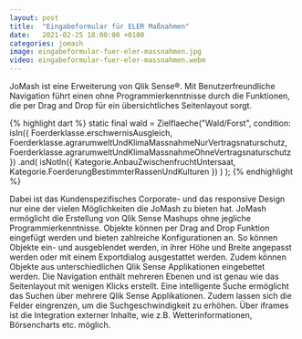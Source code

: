 ```yaml
---
layout: post
title:  "Eingabeformular für ELER Maßnahmen"
date:   2021-02-25 18:00:00 +0100
categories: jomash
image: eingabeformular-fuer-eler-massnahmen.jpg
video: eingabeformular-fuer-eler-massnahmen.webm
---
```


JoMash ist eine Erweiterung von Qlik Sense®. Mit Benutzerfreundliche Navigation führt
einen ohne Programmierkenntnisse durch die Funktionen, die per Drag and Drop für ein
übersichtliches Seitenlayout sorgt.

{% highlight dart %}
static final wald = Zielflaeche("Wald/Forst",
    condition: 
    isIn({
        Foerderklasse.erschwernisAusgleich,
        Foerderklasse.agrarumweltUndKlimaMassnahmeNurVertragsnaturschutz,
        Foerderklasse.agrarumweltUndKlimaMassnahmeOhneVertragsnaturschutz
    })
    .and(
        isNotIn({
                    Kategorie.AnbauZwischenfruchtUntersaat,
                    Kategorie.FoerderungBestimmterRassenUndKulturen
                })
        )
);
{% endhighlight %}




Dabei ist das Kundenspezifisches Corporate- und das
responsive Design nur eine der vielen Möglichkeiten die JoMash zu bieten hat.
JoMash ermöglicht die Erstellung von Qlik Sense Mashups ohne jegliche Programmierkenntnisse.
Objekte können per Drag and Drop Funktion eingefügt werden und bieten zahlreiche
Konfigurationen an. So können Objekte ein- und ausgeblendet werden, in ihrer Höhe und
Breite angepasst werden oder mit einem Exportdialog ausgestattet werden. Zudem können
Objekte aus unterschiedlichen Qlik Sense Applikationen eingebettet werden.
Die Navigation enthält mehreren Ebenen und ist genau wie das Seitenlayout mit wenigen
Klicks erstellt.
Eine intelligente Suche ermöglicht das Suchen über mehrere Qlik Sense Applikationen.
Zudem lassen sich die Felder eingrenzen, um die Suchgeschwindigkeit zu erhöhen.
Über iframes ist die Integration externer Inhalte, wie z.B. Wetterinformationen, Börsencharts
etc. möglich.